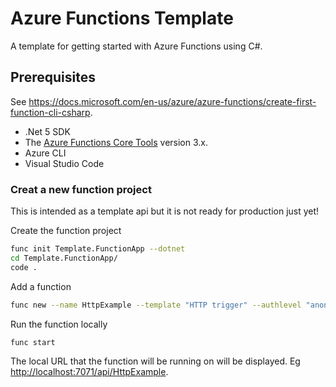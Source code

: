 # Azure Functions Template

A template for getting started with Azure Functions using C#.

## Prerequisites

See <https://docs.microsoft.com/en-us/azure/azure-functions/create-first-function-cli-csharp>.

* .Net 5 SDK
* The [Azure Functions Core Tools](https://docs.microsoft.com/en-us/azure/azure-functions/functions-run-local) version 3.x.
* Azure CLI
* Visual Studio Code

### Creat a new function project

This is intended as a template api but it is not ready for production just yet!

Create the function project

```sh
func init Template.FunctionApp --dotnet
cd Template.FunctionApp/
code .
```

Add a function

```sh
func new --name HttpExample --template "HTTP trigger" --authlevel "anonymous"
```

Run the function locally

```sh
func start
```

The local URL that the function will be running on will be displayed. Eg <http://localhost:7071/api/HttpExample>.
